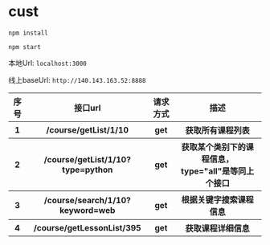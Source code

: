# cust


```
npm install

npm start
```

本地Url: `localhost:3000`


线上baseUrl: `http://140.143.163.52:8888`


<table>
        <tr>
            <th>序号</th>
            <th>接口url</th>
            <th>请求方式</th>
            <th>描述</th>
        </tr>
        <tr>
            <th>1</th>
            <th>/course/getList/1/10</th>
            <th>get</th>
            <th>获取所有课程列表</th>
        </tr>
        <tr>
            <th>2</th>
            <th>/course/getList/1/10?type=python</th>
            <th>get</th>
            <th>获取某个类别下的课程信息，type="all"是等同上个接口</th>
        </tr>
        <tr>
            <th>3</th>
            <th>/course/search/1/10?keyword=web</th>
            <th>get</th>
            <th>根据关键字搜索课程信息</th>
        </tr>
        <tr>
            <th>4</th>
            <th>/course/getLessonList/395</th>
            <th>get</th>
            <th>获取课程详细信息</th>
        </tr>
    </table>

